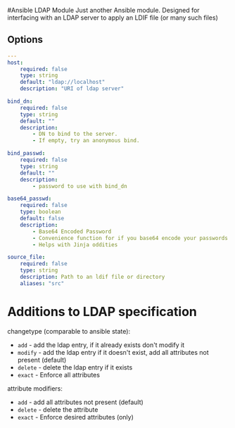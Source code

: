 #Ansible LDAP Module
Just another Ansible module.  Designed for interfacing with an LDAP server to
apply an LDIF file (or many such files)

## Options
```yml
---
host:
    required: false
    type: string
    default: "ldap://localhost"
    description: "URI of ldap server"

bind_dn:
    required: false
    type: string
    default: ""
    description:
        - DN to bind to the server.
        - If empty, try an anonymous bind.

bind_passwd:
    required: false
    type: string
    default: ""
    description:
        - password to use with bind_dn

base64_passwd:
    required: false
    type: boolean
    default: false
    description:
        - Base64 Encoded Password
        - Convenience function for if you base64 encode your passwords
        - Helps with Jinja oddities

source_file:
    required: false
    type: string
    description: Path to an ldif file or directory
    aliases: "src"
```

# Additions to LDAP specification
changetype (comparable to ansible state):
  * `add` - add the ldap entry, if it already exists don't modify it
  * `modify` - add the ldap entry if it doesn't exist, add all attributes not present (default)
  * `delete` - delete the ldap entry if it exists
  * `exact` - Enforce all attributes

attribute modifiers:
  * `add` - add all attributes not present (default)
  * `delete` - delete the attribute
  * `exact` - Enforce desired attributes (only)
